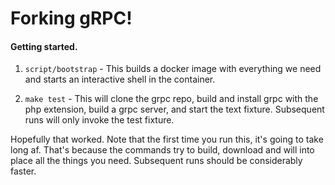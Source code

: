 # Forking gRPC!

#### Getting started.

 1. `script/bootstrap` - This builds a docker image with everything we need and starts an interactive shell in the container.

 2. `make test` - This will clone the grpc repo, build and install grpc with the php extension, build a grpc server, and start the text fixture. Subsequent runs will only invoke the test fixture.

Hopefully that worked. Note that the first time you run this, it's going to take long af. That's because the commands try to build, download and will into place all the things you need. Subsequent runs should be considerably faster.


